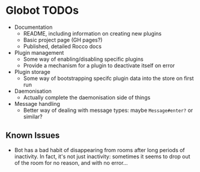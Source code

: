 # Globot TODOs

* Documentation
  * README, including information on creating new plugins
  * Basic project page (GH pages?)
  * Published, detailed Rocco docs
* Plugin management
  * Some way of enabling/disabling specific plugins
  * Provide a mechanism for a plugin to deactivate itself on error
* Plugin storage
  * Some way of bootstrapping specifc plugin data into the store on first run
* Daemonisation
  * Actually complete the daemonisation side of things
* Message handling
  * Better way of dealing with message types: maybe `Message#enter?` or similar?

## Known Issues

* Bot has a bad habit of disappearing from rooms after long periods of inactivity.  In fact, it's not just inactivity: sometimes it seems to drop out of the room for no reason, and with no error...
